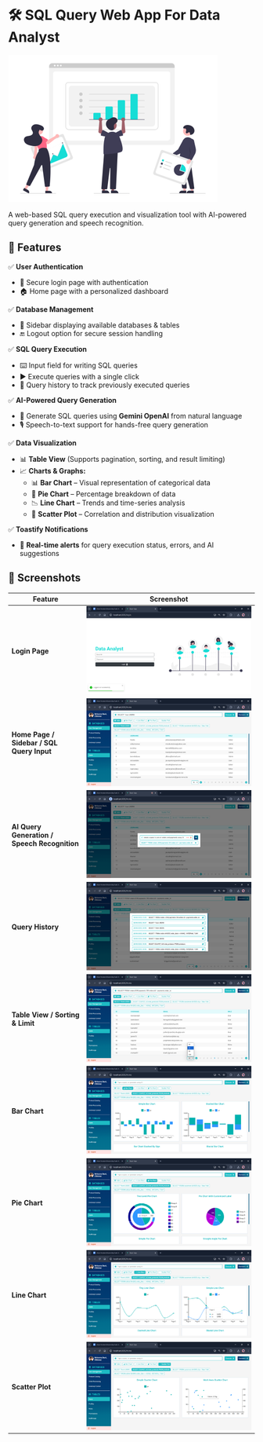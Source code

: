 # 🛠️ SQL Query Web App For Data Analyst

<img src="./public/images/banner.png" alt="SQL App Banner" height="300">

A web-based SQL query execution and visualization tool with AI-powered query generation and speech recognition.

## 🚀 Features

✅ **User Authentication**

- 🔐 Secure login page with authentication
- 🏠 Home page with a personalized dashboard

✅ **Database Management**

- 📂 Sidebar displaying available databases & tables
- 🔚 Logout option for secure session handling

✅ **SQL Query Execution**

- ⌨️ Input field for writing SQL queries
- ▶️ Execute queries with a single click
- 📜 Query history to track previously executed queries

✅ **AI-Powered Query Generation**

- 🤖 Generate SQL queries using **Gemini OpenAI** from natural language
- 🎙️ Speech-to-text support for hands-free query generation

✅ **Data Visualization**

- 📊 **Table View** (Supports pagination, sorting, and result limiting)
- 📈 **Charts & Graphs:**
  - 📊 **Bar Chart** – Visual representation of categorical data
  - 🥧 **Pie Chart** – Percentage breakdown of data
  - 📉 **Line Chart** – Trends and time-series analysis
  - 🎯 **Scatter Plot** – Correlation and distribution visualization

✅ **Toastify Notifications**

- 🔔 **Real-time alerts** for query execution status, errors, and AI suggestions

## 📸 Screenshots

| Feature                                      | Screenshot                                        |
| -------------------------------------------- | ------------------------------------------------- |
| **Login Page**                               | ![Login](./public/images/login.png)               |
| **Home Page / Sidebar / SQL Query Input**    | ![Home](./public/images/home.png)                 |
| **AI Query Generation / Speech Recognition** | ![AI Query](./public/images/ai-query.png)         |
| **Query History**                            | ![History](./public/images/history.png)           |
| **Table View / Sorting & Limit**             | ![Table View](./public/images/table-view.png)     |
| **Bar Chart**                                | ![Bar Chart](./public/images/bar-chart.png)       |
| **Pie Chart**                                | ![Pie Chart](./public/images/pie-chart.png)       |
| **Line Chart**                               | ![Line Chart](./public/images/line-chart.png)     |
| **Scatter Plot**                             | ![Scatter Plot](./public/images/scatter-plot.png) |
